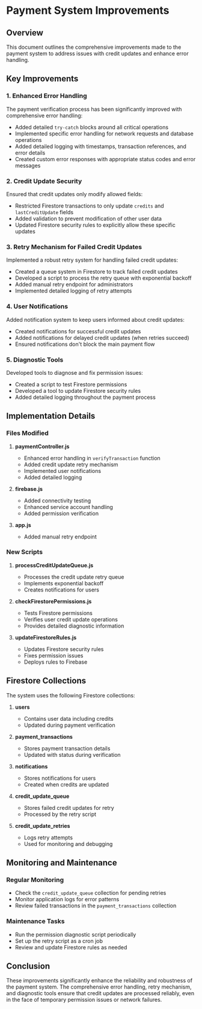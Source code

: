# Payment System Improvements

## Overview

This document outlines the comprehensive improvements made to the payment system to address issues with credit updates and enhance error handling.

## Key Improvements

### 1. Enhanced Error Handling

The payment verification process has been significantly improved with comprehensive error handling:

- Added detailed `try-catch` blocks around all critical operations
- Implemented specific error handling for network requests and database operations
- Added detailed logging with timestamps, transaction references, and error details
- Created custom error responses with appropriate status codes and error messages

### 2. Credit Update Security

Ensured that credit updates only modify allowed fields:

- Restricted Firestore transactions to only update `credits` and `lastCreditUpdate` fields
- Added validation to prevent modification of other user data
- Updated Firestore security rules to explicitly allow these specific updates

### 3. Retry Mechanism for Failed Credit Updates

Implemented a robust retry system for handling failed credit updates:

- Created a queue system in Firestore to track failed credit updates
- Developed a script to process the retry queue with exponential backoff
- Added manual retry endpoint for administrators
- Implemented detailed logging of retry attempts

### 4. User Notifications

Added notification system to keep users informed about credit updates:

- Created notifications for successful credit updates
- Added notifications for delayed credit updates (when retries succeed)
- Ensured notifications don't block the main payment flow

### 5. Diagnostic Tools

Developed tools to diagnose and fix permission issues:

- Created a script to test Firestore permissions
- Developed a tool to update Firestore security rules
- Added detailed logging throughout the payment process

## Implementation Details

### Files Modified

1. **paymentController.js**
   - Enhanced error handling in `verifyTransaction` function
   - Added credit update retry mechanism
   - Implemented user notifications
   - Added detailed logging

2. **firebase.js**
   - Added connectivity testing
   - Enhanced service account handling
   - Added permission verification

3. **app.js**
   - Added manual retry endpoint

### New Scripts

1. **processCreditUpdateQueue.js**
   - Processes the credit update retry queue
   - Implements exponential backoff
   - Creates notifications for users

2. **checkFirestorePermissions.js**
   - Tests Firestore permissions
   - Verifies user credit update operations
   - Provides detailed diagnostic information

3. **updateFirestoreRules.js**
   - Updates Firestore security rules
   - Fixes permission issues
   - Deploys rules to Firebase

## Firestore Collections

The system uses the following Firestore collections:

1. **users**
   - Contains user data including credits
   - Updated during payment verification

2. **payment_transactions**
   - Stores payment transaction details
   - Updated with status during verification

3. **notifications**
   - Stores notifications for users
   - Created when credits are updated

4. **credit_update_queue**
   - Stores failed credit updates for retry
   - Processed by the retry script

5. **credit_update_retries**
   - Logs retry attempts
   - Used for monitoring and debugging

## Monitoring and Maintenance

### Regular Monitoring

- Check the `credit_update_queue` collection for pending retries
- Monitor application logs for error patterns
- Review failed transactions in the `payment_transactions` collection

### Maintenance Tasks

- Run the permission diagnostic script periodically
- Set up the retry script as a cron job
- Review and update Firestore rules as needed

## Conclusion

These improvements significantly enhance the reliability and robustness of the payment system. The comprehensive error handling, retry mechanism, and diagnostic tools ensure that credit updates are processed reliably, even in the face of temporary permission issues or network failures.